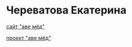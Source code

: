 # Череватова Екатерина
[сайт "аве мёд"](https://echerevatova.github.io/project/main.html)

[проект "аве мёд"](https://github.com/echerevatova/echerevatova.github.io/tree/8a383100478d5d8aad5f4206b5482a2cab9e02de/project)

